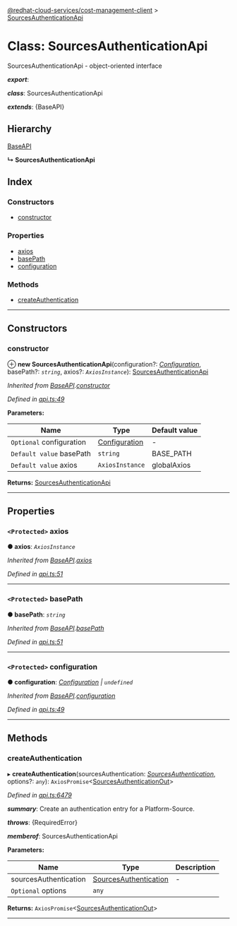 [@redhat-cloud-services/cost-management-client](../README.md) > [SourcesAuthenticationApi](../classes/sourcesauthenticationapi.md)

# Class: SourcesAuthenticationApi

SourcesAuthenticationApi - object-oriented interface

*__export__*: 

*__class__*: SourcesAuthenticationApi

*__extends__*: {BaseAPI}

## Hierarchy

 [BaseAPI](baseapi.md)

**↳ SourcesAuthenticationApi**

## Index

### Constructors

* [constructor](sourcesauthenticationapi.md#constructor)

### Properties

* [axios](sourcesauthenticationapi.md#axios)
* [basePath](sourcesauthenticationapi.md#basepath)
* [configuration](sourcesauthenticationapi.md#configuration)

### Methods

* [createAuthentication](sourcesauthenticationapi.md#createauthentication)

---

## Constructors

<a id="constructor"></a>

###  constructor

⊕ **new SourcesAuthenticationApi**(configuration?: *[Configuration](configuration.md)*, basePath?: *`string`*, axios?: *`AxiosInstance`*): [SourcesAuthenticationApi](sourcesauthenticationapi.md)

*Inherited from [BaseAPI](baseapi.md).[constructor](baseapi.md#constructor)*

*Defined in [api.ts:49](https://github.com/RedHatInsights/javascript-clients/blob/master/packages/cost-management/api.ts#L49)*

**Parameters:**

| Name | Type | Default value |
| ------ | ------ | ------ |
| `Optional` configuration | [Configuration](configuration.md) | - |
| `Default value` basePath | `string` |  BASE_PATH |
| `Default value` axios | `AxiosInstance` |  globalAxios |

**Returns:** [SourcesAuthenticationApi](sourcesauthenticationapi.md)

___

## Properties

<a id="axios"></a>

### `<Protected>` axios

**● axios**: *`AxiosInstance`*

*Inherited from [BaseAPI](baseapi.md).[axios](baseapi.md#axios)*

*Defined in [api.ts:51](https://github.com/RedHatInsights/javascript-clients/blob/master/packages/cost-management/api.ts#L51)*

___
<a id="basepath"></a>

### `<Protected>` basePath

**● basePath**: *`string`*

*Inherited from [BaseAPI](baseapi.md).[basePath](baseapi.md#basepath)*

*Defined in [api.ts:51](https://github.com/RedHatInsights/javascript-clients/blob/master/packages/cost-management/api.ts#L51)*

___
<a id="configuration"></a>

### `<Protected>` configuration

**● configuration**: *[Configuration](configuration.md) \| `undefined`*

*Inherited from [BaseAPI](baseapi.md).[configuration](baseapi.md#configuration)*

*Defined in [api.ts:49](https://github.com/RedHatInsights/javascript-clients/blob/master/packages/cost-management/api.ts#L49)*

___

## Methods

<a id="createauthentication"></a>

###  createAuthentication

▸ **createAuthentication**(sourcesAuthentication: *[SourcesAuthentication](../interfaces/sourcesauthentication.md)*, options?: *`any`*): `AxiosPromise`<[SourcesAuthenticationOut](../interfaces/sourcesauthenticationout.md)>

*Defined in [api.ts:6479](https://github.com/RedHatInsights/javascript-clients/blob/master/packages/cost-management/api.ts#L6479)*

*__summary__*: Create an authentication entry for a Platform-Source.

*__throws__*: {RequiredError}

*__memberof__*: SourcesAuthenticationApi

**Parameters:**

| Name | Type | Description |
| ------ | ------ | ------ |
| sourcesAuthentication | [SourcesAuthentication](../interfaces/sourcesauthentication.md) |  \- |
| `Optional` options | `any` |

**Returns:** `AxiosPromise`<[SourcesAuthenticationOut](../interfaces/sourcesauthenticationout.md)>

___

